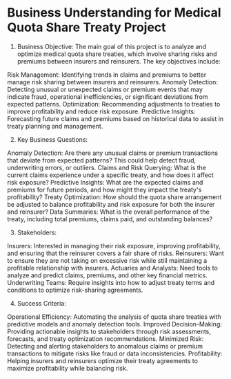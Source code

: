 
# Business Understanding for Medical Quota Share Treaty Project
1. Business Objective: The main goal of this project is to analyze and optimize medical quota share treaties, which involve sharing risks and premiums between insurers and reinsurers. The key objectives include:

Risk Management: Identifying trends in claims and premiums to better manage risk sharing between insurers and reinsurers.
Anomaly Detection: Detecting unusual or unexpected claims or premium events that may indicate fraud, operational inefficiencies, or significant deviations from expected patterns.
Optimization: Recommending adjustments to treaties to improve profitability and reduce risk exposure.
Predictive Insights: Forecasting future claims and premiums based on historical data to assist in treaty planning and management.

2. Key Business Questions:

Anomaly Detection: Are there any unusual claims or premium transactions that deviate from expected patterns? This could help detect fraud, underwriting errors, or outliers.
Claims and Risk Querying: What is the current claims experience under a specific treaty, and how does it affect risk exposure?
Predictive Insights: What are the expected claims and premiums for future periods, and how might they impact the treaty's profitability?
Treaty Optimization: How should the quota share arrangement be adjusted to balance profitability and risk exposure for both the insurer and reinsurer?
Data Summaries: What is the overall performance of the treaty, including total premiums, claims paid, and outstanding balances?

3. Stakeholders:

Insurers: Interested in managing their risk exposure, improving profitability, and ensuring that the reinsurer covers a fair share of risks.
Reinsurers: Want to ensure they are not taking on excessive risk while still maintaining a profitable relationship with insurers.
Actuaries and Analysts: Need tools to analyze and predict claims, premiums, and other key financial metrics.
Underwriting Teams: Require insights into how to adjust treaty terms and conditions to optimize risk-sharing agreements.

4. Success Criteria:

Operational Efficiency: Automating the analysis of quota share treaties with predictive models and anomaly detection tools.
Improved Decision-Making: Providing actionable insights to stakeholders through risk assessments, forecasts, and treaty optimization recommendations.
Minimized Risk: Detecting and alerting stakeholders to anomalous claims or premium transactions to mitigate risks like fraud or data inconsistencies.
Profitability: Helping insurers and reinsurers optimize their treaty agreements to maximize profitability while balancing risk.
